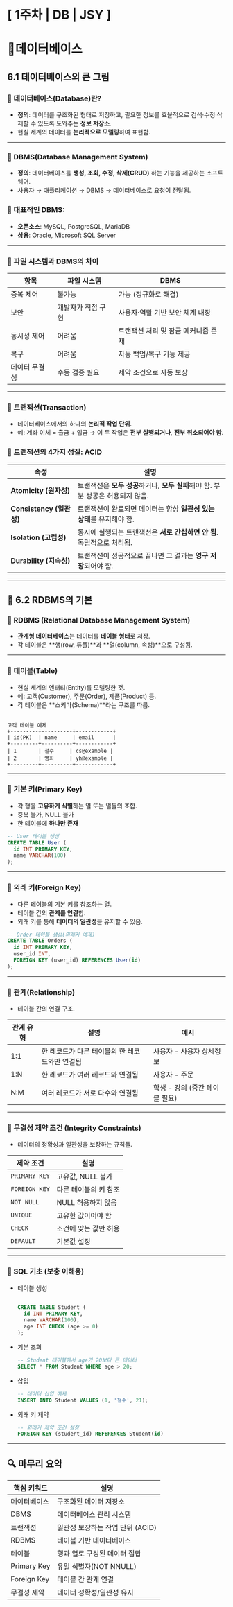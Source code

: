 # [ 1주차 | DB | JSY ]

# 📝데이터베이스

## 6.1 데이터베이스의 큰 그림

### 📌 데이터베이스(Database)란?

- **정의**: 데이터를 구조화된 형태로 저장하고, 필요한 정보를 효율적으로 검색·수정·삭제할 수 있도록 도와주는 **정보 저장소**.
- 현실 세계의 데이터를 **논리적으로 모델링**하여 표현함.

---

### 📌 DBMS(Database Management System)

- **정의**: 데이터베이스를 **생성, 조회, 수정, 삭제(CRUD)** 하는 기능을 제공하는 소프트웨어.
- 사용자 → 애플리케이션 → DBMS → 데이터베이스로 요청이 전달됨.

### 🔸 대표적인 DBMS:

- **오픈소스**: MySQL, PostgreSQL, MariaDB
- **상용**: Oracle, Microsoft SQL Server

---

### 📌 파일 시스템과 DBMS의 차이

| 항목          | 파일 시스템        | DBMS                                |
| ------------- | ------------------ | ----------------------------------- |
| 중복 제어     | 불가능             | 가능 (정규화로 해결)                |
| 보안          | 개발자가 직접 구현 | 사용자·역할 기반 보안 체계 내장     |
| 동시성 제어   | 어려움             | 트랜잭션 처리 및 잠금 메커니즘 존재 |
| 복구          | 어려움             | 자동 백업/복구 기능 제공            |
| 데이터 무결성 | 수동 검증 필요     | 제약 조건으로 자동 보장             |

---

### 📌 트랜잭션(Transaction)

- 데이터베이스에서의 하나의 **논리적 작업 단위**.
- 예: 계좌 이체 = 출금 + 입금 → 이 두 작업은 **전부 실행되거나**, **전부 취소되어야 함**.

### 🔸 트랜잭션의 4가지 성질: **ACID**

| 속성                     | 설명                                                                             |
| ------------------------ | -------------------------------------------------------------------------------- |
| **Atomicity (원자성)**   | 트랜잭션은 **모두 성공**하거나, **모두 실패**해야 함. 부분 성공은 허용되지 않음. |
| **Consistency (일관성)** | 트랜잭션이 완료되면 데이터는 항상 **일관성 있는 상태**를 유지해야 함.            |
| **Isolation (고립성)**   | 동시에 실행되는 트랜잭션은 **서로 간섭하면 안 됨**. 독립적으로 처리됨.           |
| **Durability (지속성)**  | 트랜잭션이 성공적으로 끝나면 그 결과는 **영구 저장**되어야 함.                   |

---

## 🔹 6.2 RDBMS의 기본

### 📌 RDBMS (Relational Database Management System)

- **관계형 데이터베이스**는 데이터를 **테이블 형태**로 저장.
- 각 테이블은 **행(row, 튜플)**과 **열(column, 속성)**으로 구성됨.

---

### 📌 테이블(Table)

- 현실 세계의 엔터티(Entity)를 모델링한 것.
- 예: 고객(Customer), 주문(Order), 제품(Product) 등.
- 각 테이블은 **스키마(Schema)**라는 구조를 따름.

```

고객 테이블 예제
+---------+----------+------------+
| id(PK)  | name     | email      |
+---------+----------+------------+
| 1       | 철수     | cs@example |
| 2       | 영희     | yh@example |
+---------+----------+------------+

```

---

### 📌 기본 키(Primary Key)

- 각 행을 **고유하게 식별**하는 열 또는 열들의 조합.
- 중복 불가, NULL 불가
- 한 테이블에 **하나만 존재**

```sql
-- User 테이블 생성
CREATE TABLE User (
  id INT PRIMARY KEY,
  name VARCHAR(100)
);

```

---

### 📌 외래 키(Foreign Key)

- 다른 테이블의 기본 키를 참조하는 열.
- 테이블 간의 **관계를 연결**함.
- 외래 키를 통해 **데이터의 일관성**을 유지할 수 있음.

```sql
-- Order 테이블 생성(외래키 예제)
CREATE TABLE Orders (
  id INT PRIMARY KEY,
  user_id INT,
  FOREIGN KEY (user_id) REFERENCES User(id)
);

```

---

### 📌 관계(Relationship)

- 테이블 간의 연결 구조.

| 관계 유형 | 설명                                           | 예시                           |
| --------- | ---------------------------------------------- | ------------------------------ |
| 1:1       | 한 레코드가 다른 테이블의 한 레코드와만 연결됨 | 사용자 - 사용자 상세정보       |
| 1:N       | 한 레코드가 여러 레코드와 연결됨               | 사용자 - 주문                  |
| N:M       | 여러 레코드가 서로 다수와 연결됨               | 학생 - 강의 (중간 테이블 필요) |

---

### 📌 무결성 제약 조건 (Integrity Constraints)

- 데이터의 정확성과 일관성을 보장하는 규칙들.

| 제약 조건     | 설명                  |
| ------------- | --------------------- |
| `PRIMARY KEY` | 고유값, NULL 불가     |
| `FOREIGN KEY` | 다른 테이블의 키 참조 |
| `NOT NULL`    | NULL 허용하지 않음    |
| `UNIQUE`      | 고유한 값이어야 함    |
| `CHECK`       | 조건에 맞는 값만 허용 |
| `DEFAULT`     | 기본값 설정           |

---

### 📌 SQL 기초 (보충 이해용)

- 테이블 생성

  ```sql

  CREATE TABLE Student (
    id INT PRIMARY KEY,
    name VARCHAR(100),
    age INT CHECK (age >= 0)
  );
  ```

- 기본 조회

  ```sql
  -- Student 테이블에서 age가 20보다 큰 데이터
  SELECT * FROM Student WHERE age > 20;

  ```

- 삽입
  ```sql
  -- 데이터 삽입 예제
  INSERT INTO Student VALUES (1, '철수', 21);
  ```
- 외래 키 제약
  ```sql
  -- 외래키 제약 조건 설정
  FOREIGN KEY (student_id) REFERENCES Student(id)
  ```

---

## 🔍 마무리 요약

| 핵심 키워드  | 설명                             |
| ------------ | -------------------------------- |
| 데이터베이스 | 구조화된 데이터 저장소           |
| DBMS         | 데이터베이스 관리 시스템         |
| 트랜잭션     | 일관성 보장하는 작업 단위 (ACID) |
| RDBMS        | 테이블 기반 데이터베이스         |
| 테이블       | 행과 열로 구성된 데이터 집합     |
| Primary Key  | 유일 식별자(NOT NNULL)           |
| Foreign Key  | 테이블 간 관계 연결              |
| 무결성 제약  | 데이터 정확성/일관성 유지        |
